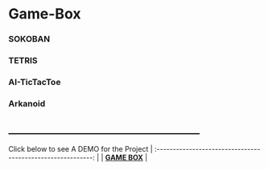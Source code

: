 # Game-Box

### SOKOBAN 
### TETRIS 
### AI-TicTacToe 
### Arkanoid 

<h2>______________________________________</h2>

Click below to see A DEMO for the Project 
| :----------------------------------------------------------: |
| **[GAME BOX](https://youtu.be/MmQH7oryvQs)**  |
